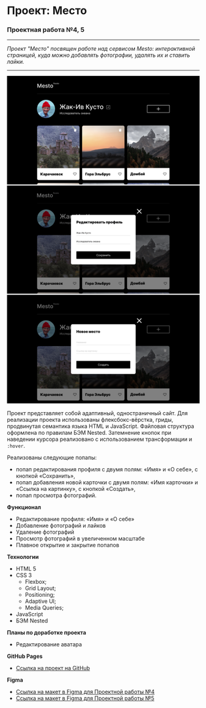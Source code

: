 # Проект: Место
### Проектная работа №4, 5
___
_Проект "Место" посвящен работе над сервисом Mesto: интерактивной страницей, куда можно добавлять фотографии, удалять их и ставить лайки._
___
![Alt text](images/MAIN%20PAGE%20DELETE%20ICON.png)
![Alt text](images/readme_image.png)
![Alt text](images/NEW%20ITEM%20FORM%20EMPTY.png)

Проект представляет собой адаптивный, одностраничный сайт.
Для реализации проекта использованы флексбокс-вёрстка, гриды, продвинутая семантика языка HTML и JavaScript.
Файловая структура оформлена по правилам БЭМ Nested.
Затемнение кнопок при наведении курсора реализовано с использованием трансформации и ```:hover```.

Реализованы следующие попапы:
* попап редактирования профиля с двумя полям: «Имя» и «О себе», с кнопкой «Сохранить»,
* попап добавления новой карточки с двумя полям: «Имя карточки» и «Ссылка на картинку», с кнопкой «Создать»,
* попап просмотра фотографий.

**Функционал**
* Редактирование профиля: «Имя» и «О себе»
* Добавление фотографий и лайков
* Удаление фотографий
* Просмотр фотографий в увеличенном масштабе
* Плавное открытие и закрытие попапов


**Технологии**
* HTML 5
* CSS 3
  * Flexbox;
  * Grid Layout;
  * Positioning;
  * Adaptive UI;
  * Media Queries;
* JavaScript
* БЭМ Nested

**Планы по доработке проекта**
* Редактирование аватара


**GitHub Pages**
* [Ссылка на проект на GitHub](https://vixen86.github.io/mesto/)

**Figma**

* [Ссылка на макет в Figma для Проектной работы №4](https://www.figma.com/file/2cn9N9jSkmxD84oJik7xL7/JavaScript.-Sprint-4?node-id=0%3A1)
* [Ссылка на макет в Figma для Проектной работы №5](https://www.figma.com/file/bjyvbKKJN2naO0ucURl2Z0/JavaScript.-Sprint-5?type=design&node-id=0-1&t=ddzeOktENPTGcbAm-0)
